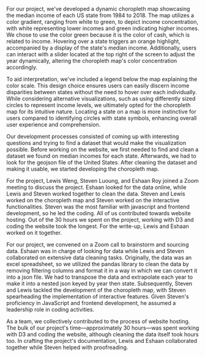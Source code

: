 For our project, we've developed a dynamic choropleth map showcasing the median income of each US state from 1984 to 2018. The map utilizes a color gradient, ranging from white to green, to depict income concentration, with white representing lower incomes and green indicating higher incomes. We chose to use the color green because it is the color of cash, which is related to income. Hovering over a state triggers an orange highlight, accompanied by a display of the state's median income. Additionally, users can interact with a slider located at the top right of the screen to adjust the year dynamically, altering the choropleth map's color concentration accordingly.


To aid interpretation, we've included a legend below the map explaining the color scale. This design choice ensures users can easily discern income disparities between states without the need to hover over each individually. While considering alternative visualizations, such as using differently sized circles to represent income levels, we ultimately opted for the choropleth map for its intuitive nature. Locating a state on a map is more instinctive for users compared to identifying circles with state symbols, enhancing overall user experience and comprehension.


Our development processes consisted of coming up with interesting questions and trying to find a dataset that would make the visualization possible. Before working on the website, we first needed to find and clean a dataset we found on median incomes for each state. Afterwards, we had to look for the geojson file of the United States. After cleaning the dataset and making it usable, we started developing the choropleth map. 


For the project, Lewis Weng, Steven Luoung, and Eshaan Roy joined a Zoom meeting to discuss the project. Eshaan looked for the data online, while Lewis and Steven worked together to clean the data. Steven and Lewis worked on the choropleth map and Steven worked on the interactive functionalities. Steven was the most familiar with javascript and frontend development, so he led the coding. All of us contributed towards website hosting. Out of the 30 hours we spent on the project, working with D3 and coding the website took the longest. For the write-up, Lewis and Eshaan worked on it together.


For our project, we convened on a Zoom call to brainstorm and sourcing data. Eshaan was in charge of looking for data while Lewis and Steven collaborated on extensive data cleaning tasks. Originally, the data was an excel spreadsheet, so we utilized the pandas library to clean the data by removing filtering columns and format it in a way in which we can convert it into a json file. We had to transpose the data and extrapolate each year to make it into a nested json keyed by year then state. Subsequently, Steven and Lewis tackled the development of the choropleth map, with Steven spearheading the implementation of interactive features. Given Steven's proficiency in JavaScript and frontend development, he assumed a leadership role in coding activities.


As a team, we collectively contributed to the process of website hosting. The bulk of our project's time—approximately 30 hours—was spent working with D3 and coding the website, although cleaning the data itself took hours too. In crafting the project's documentation, Lewis and Eshaan collaborated together while Steven helped with proofreading.